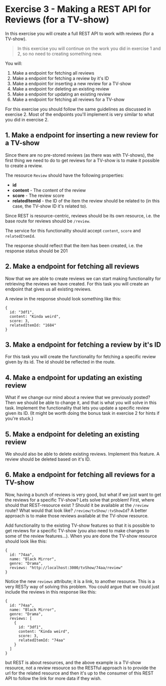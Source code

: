# Exercise 3 - Making a REST API for Reviews (for a TV-show)
In this exercise you will create a full REST API to work with reviews (for a TV-show).

> In this exercise you will continue on the work you did in exercise 1 and 2, so no need to creating something new.

You will:

1. Make a endpoint for fetching all reviews
1. Make a endpoint for fetching a review by it's ID
1. Make a endpoint for inserting a new review for a TV-show
1. Make a endpoint for deleting an existing review
1. Make a endpoint for updating an existing review
1. Make a endpoint for fetching all reviews for a TV-show

For this exercise you should follow the same guidelines as discussed in exercise 2. Most of the endpoints you'll implement is very similar to what you did in exercise 2.

## 1. Make a endpoint for inserting a new review for a TV-show
Since there are no pre-stored reviews (as there was with TV-shows),
the first thing we need to do to get reviews for a TV-show is to make it possible to create a review.

The resource `Review` should have the following properties:

 * **id**
 * **content** - The content of the review
 * **score** - The review score
 * **relatedItemId** - the ID of the item the review should be related to (in this case, the TV-show ID it's related to).

Since REST is resource-centric, reviews should be its own resource,
i.e. the base route for reviews should be `/review`.

The service for this functionality should accept `content`, `score` and `relatedItemId`.

The response should reflect that the item has been created, i.e. the response status should be 201

## 2. Make a endpoint for fetching all reviews
Now that we are able to create reviews we can start making functionality for retrieving the reviews we have created. For this task you will create an endpoint that gives us all existing reviews.

A review in the response should look something like this:
```
{
  id: "3df1",
  content: "Kinda weird",
  score: 3,
  relatedItemId: "1684"
}
```

## 3. Make a endpoint for fetching a review by it's ID
For this task you will create the functionality for fetching a specific review given by its id. The id should be reflected in the route.

## 4. Make a endpoint for updating an existing review
What if we change our mind about a review that we previously posted? Then we should be able to change it, and that is what you will solve in this task. Implement the functionality that lets you update a specific review given its ID. (It might be worth doing the bonus task in exercise 2 for hints if you're stuck.)

## 5. Make a endpoint for deleting an existing review
We should also be able to delete existing reviews. Implement this feature. A review should be deleted based on it's ID.

## 6. Make a endpoint for fetching all reviews for a TV-show
Now, having a bunch of reviews is very good, but what if we just want to get the reviews for a specific TV-show? Lets solve that problem! First, where should that REST-resource exist ? Should it be available at the `/review` route? What would that look like? `/review/tvShow/:tvShowId`? A better approach is to make those reviews available at the TV-show resource.

Add functionality to the existing TV-show features so that it is possible to get reviews for a specific TV-show (you also need to make changes to some of the review features...). When you are done the TV-show resource should look like this:
```
{
  id: "74aa",
  name: "Black Mirror",
  genre: "Drama",
  reviews: "http://localhost:3000/tvShow/74aa/review"
}
```

Notice the new `reviews` attribute; it is a link, to another resource. This is a very RESTy way of solving this problem. You could argue that we could just include the reviews in this response like this:
```
{
  id: "74aa",
  name: "Black Mirror",
  genre: "Drama",
  reviews: [
    {
      id: "3df1",
      content: "Kinda weird",
      score: 3,
      relatedItemId: "74aa"
    }
  ]
}
```
 but REST is about resources, and the above example is a TV-show resource, not a review resource so the RESTful approach is to provide the url for the related resource and then it's up to the consumer of this REST API to follow the link for more data if they wish.
